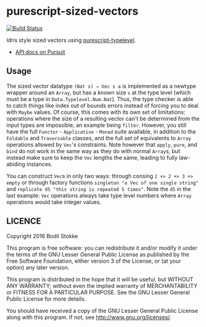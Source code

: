 # purescript-sized-vectors

[![Build Status](https://travis-ci.org/bodil/purescript-sized-vectors.svg?branch=master)](https://travis-ci.org/bodil/purescript-sized-vectors)

Idris style sized vectors using [purescript-typelevel](https://github.com/bodil/purescript-typelevel).

* [API docs on Pursuit](http://pursuit.purescript.org/packages/purescript-sized-vectors/)

## Usage

The sized vector datatype `(Nat s) ⇒ Vec s a` is implemented as a newtype wrapper around an `Array`, but has a known size `s` at the type level (which must be a type in `Data.Typelevel.Num.Nat`). Thus, the type checker is able to catch things like index out of bounds errors instead of forcing you to deal with `Maybe` values. Of course, this comes with its own set of limitations: operations where the size of a resulting vector can't be determined from the input types are impossible, an example being `filter`. However, you still have the full `Functor` - `Applicative` - `Monad` suite available, in addition to the `Foldable` and `Traversable` classes, and the full set of equivalents to `Array` operations allowed by `Vec`'s constraints. Note however that `apply`, `pure`, and `bind` do not work in the same way as they do with normal `Array`s, but instead make sure to keep the `Vec` lengths the same, leading to fully law-abiding instances.

You can construct `Vec`s in only two ways: through consing `1 +> 2 +> 3 +> empty` or through factory functions `singleton "a Vec of one single string"` and `replicate d5 "this string is repeated 5 times"`. Note the `d5` in the last example: `Vec` operations always take type level numbers where `Array` operations would take integer values.

## LICENCE

Copyright 2016 Bodil Stokke

This program is free software: you can redistribute it and/or modify
it under the terms of the GNU Lesser General Public License as
published by the Free Software Foundation, either version 3 of the
License, or (at your option) any later version.

This program is distributed in the hope that it will be useful, but
WITHOUT ANY WARRANTY; without even the implied warranty of
MERCHANTABILITY or FITNESS FOR A PARTICULAR PURPOSE. See the GNU
Lesser General Public License for more details.

You should have received a copy of the GNU Lesser General Public
License along with this program. If not, see
<http://www.gnu.org/licenses/>.
